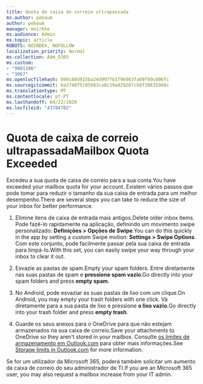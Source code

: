 ```yaml
---
title: Quota de caixa de correio ultrapassada
ms.author: pebaum
author: pebaum
manager: mnirkhe
ms.audience: Admin
ms.topic: article
ROBOTS: NOINDEX, NOFOLLOW
localization_priority: Normal
ms.collection: Adm_O365
ms.custom:
- "9001106"
- "3067"
ms.openlocfilehash: 898c80d915ba24d9977b1f96063fa09f99c006fc
ms.sourcegitcommit: 6a3748f5c05693ca0c19a829287cb8f30635940c
ms.translationtype: MT
ms.contentlocale: pt-PT
ms.lasthandoff: 04/22/2020
ms.locfileid: "43784702"
---
```

# <a name="mailbox-quota-exceeded"></a><span data-ttu-id="24521-102">Quota de caixa de correio ultrapassada</span><span class="sxs-lookup"><span data-stu-id="24521-102">Mailbox Quota Exceeded</span></span>

<span data-ttu-id="24521-103">Excedeu a sua quota de caixa de correio para a sua conta.</span><span class="sxs-lookup"><span data-stu-id="24521-103">You have exceeded your mailbox quota for your account.</span></span> <span data-ttu-id="24521-104">Existem vários passos que pode tomar para reduzir o tamanho da sua caixa de entrada para um melhor desempenho.</span><span class="sxs-lookup"><span data-stu-id="24521-104">There are several steps you can take to reduce the size of your inbox for better performance.</span></span>

1. <span data-ttu-id="24521-105">Elimine itens de caixa de entrada mais antigos.</span><span class="sxs-lookup"><span data-stu-id="24521-105">Delete older inbox items.</span></span> <span data-ttu-id="24521-106">Pode fazê-lo rapidamente na aplicação, definindo um movimento swipe personalizado: **Definições > Opções de Swipe**.</span><span class="sxs-lookup"><span data-stu-id="24521-106">You can do this quickly in the app by setting a custom Swipe motion: **Settings > Swipe Options**.</span></span> <span data-ttu-id="24521-107">Com este conjunto, pode facilmente passar pela sua caixa de entrada para limpá-lo.</span><span class="sxs-lookup"><span data-stu-id="24521-107">With this set, you can easily swipe your way through your inbox to clear it out.</span></span>

2. <span data-ttu-id="24521-108">Esvazie as pastas de spam.</span><span class="sxs-lookup"><span data-stu-id="24521-108">Empty your spam folders.</span></span> <span data-ttu-id="24521-109">Entre diretamente nas suas pastas de spam e **pressione spam vazio**.</span><span class="sxs-lookup"><span data-stu-id="24521-109">Go directly into your spam folders and press **empty spam**.</span></span>

3. <span data-ttu-id="24521-110">No Android, pode esvaziar as suas pastas de lixo com um clique.</span><span class="sxs-lookup"><span data-stu-id="24521-110">On Android, you may empty your trash folders with one click.</span></span> <span data-ttu-id="24521-111">Vá diretamente para a sua pasta de lixo e pressione **o lixo vazio.**</span><span class="sxs-lookup"><span data-stu-id="24521-111">Go directly into your trash folder and press **empty trash**.</span></span> 

4. <span data-ttu-id="24521-112">Guarde os seus anexos para o OneDrive para que não estejam armazenados na sua caixa de correio.</span><span class="sxs-lookup"><span data-stu-id="24521-112">Save your attachments to OneDrive so they aren't stored in your mailbox.</span></span> <span data-ttu-id="24521-113">Consulte [os limites de armazenamento em Outlook.com](https://support.office.com/article/storage-limits-in-outlook-com-7ac99134-69e5-4619-ac0b-2d313bba5e9e) para obter mais informações.</span><span class="sxs-lookup"><span data-stu-id="24521-113">See [Storage limits in Outlook.com](https://support.office.com/article/storage-limits-in-outlook-com-7ac99134-69e5-4619-ac0b-2d313bba5e9e) for more information.</span></span> 

<span data-ttu-id="24521-114">Se for um utilizador da Microsoft 365, poderá também solicitar um aumento da caixa de correio do seu administrador de TI.</span><span class="sxs-lookup"><span data-stu-id="24521-114">If you are an Microsoft 365 user, you may also request a mailbox increase from your IT admin.</span></span>